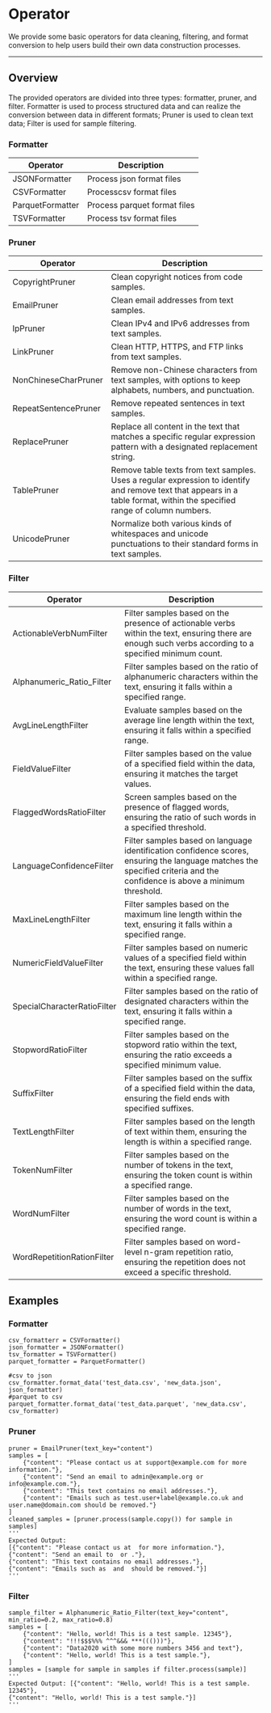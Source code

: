 # Operator

We provide some basic operators for data cleaning, filtering, and format conversion to help users build their own data construction processes.

---

## Overview

The provided operators are divided into three types: formatter, pruner, and filter. Formatter is used to process structured data and can realize the conversion between data in different formats; Pruner is used to clean text data; Filter is used for sample filtering.


### Formatter

| Operator  | Description  |
|----------|----------|
| JSONFormatter    | Process json format files   |
| CSVFormatter     | Processcsv format files       |
| ParquetFormatter | Process parquet format files |
| TSVFormatter     | Process tsv format files  |

### Pruner

| Operator  | Description  |
|----------|----------|
| CopyrightPruner      | Clean copyright notices from code samples.                                                                                                                                                                                      |
| EmailPruner          | Clean email addresses from text samples.                                                                                                                                                                                    |
| IpPruner             | Clean IPv4 and IPv6 addresses from text samples. |
| LinkPruner           | Clean HTTP, HTTPS, and FTP links from text samples. |
| NonChineseCharPruner | Remove non-Chinese characters from text samples, with options to keep alphabets, numbers, and punctuation.                                |
| RepeatSentencePruner | Remove repeated sentences in text samples.                                                                                                                                                                 |
| ReplacePruner        | Replace all content in the text that matches a specific regular expression pattern with a designated replacement string.                                   |
| TablePruner          | Remove table texts from text samples. Uses a regular expression to identify and remove text that appears in a table format, within the specified range of column numbers. |
| UnicodePruner        | Normalize both various kinds of whitespaces and unicode punctuations to their standard forms in text samples.                                                                               |

### Filter

| Operator  | Description  |
|----------|----------|
| ActionableVerbNumFilter    | Filter samples based on the presence of actionable verbs within the text, ensuring there are enough such verbs according to a specified minimum count.   |
| Alphanumeric_Ratio_Filter   | Filter samples based on the ratio of alphanumeric characters within the text, ensuring it falls within a specified range.       |
| AvgLineLengthFilter         | Evaluate samples based on the average line length within the text, ensuring it falls within a specified range.    |
| FieldValueFilter            | Filter samples based on the value of a specified field within the data, ensuring it matches the target values.    |
| FlaggedWordsRatioFilter     | Screen samples based on the presence of flagged words, ensuring the ratio of such words in a specified threshold.         |
| LanguageConfidenceFilter    | Filter samples based on language identification confidence scores, ensuring the language matches the specified criteria and the confidence is above a minimum threshold.|
| MaxLineLengthFilter         | Filter samples based on the maximum line length within the text, ensuring it falls within a specified range.        |
| NumericFieldValueFilter     | Filter samples based on numeric values of a specified field within the text, ensuring these values fall within a specified range.              |
| SpecialCharacterRatioFilter | Filter samples based on the ratio of designated characters within the text, ensuring it falls within a specified range.      |
| StopwordRatioFilter         | Filter samples based on the stopword ratio within the text, ensuring the ratio exceeds a specified minimum value.     |
| SuffixFilter                | Filter samples based on the suffix of a specified field within the data, ensuring the field ends with specified suffixes.       |
| TextLengthFilter            | Filter samples based on the length of text within them, ensuring the length is within a specified range.          |
| TokenNumFilter              | Filter samples based on the number of tokens in the text, ensuring the token count is within a specified range.       |
| WordNumFilter               | Filter samples based on the number of words in the text, ensuring the word count is within a specified range.      |
| WordRepetitionRationFilter  | Filter samples based on word-level n-gram repetition ratio, ensuring the repetition does not exceed a specific threshold.     |

## Examples

### Formatter

`````
csv_formatterr = CSVFormatter()   
json_formatter = JSONFormatter() 
tsv_formatter = TSVFormatter() 
parquet_formatter = ParquetFormatter()

#csv to json
csv_formatter.format_data('test_data.csv', 'new_data.json', json_formatter)
#parquet to csv
parquet_formatter.format_data('test_data.parquet', 'new_data.csv', csv_formatter)
`````

### Pruner

`````
pruner = EmailPruner(text_key="content")
samples = [
    {"content": "Please contact us at support@example.com for more information."},
    {"content": "Send an email to admin@example.org or info@example.com."},
    {"content": "This text contains no email addresses."},
    {"content": "Emails such as test.user+label@example.co.uk and user.name@domain.com should be removed."}
]
cleaned_samples = [pruner.process(sample.copy()) for sample in samples]
'''
Expected Output:
[{"content": "Please contact us at  for more information."}, 
{"content": "Send an email to  or ."},
{"content": "This text contains no email addresses."},
{"content": "Emails such as  and  should be removed."}]
'''
`````

### Filter

`````
sample_filter = Alphanumeric_Ratio_Filter(text_key="content", min_ratio=0.2, max_ratio=0.8)
samples = [
    {"content": "Hello, world! This is a test sample. 12345"},  
    {"content": "!!!$$$%%% ^^^&&& ***((()))"},                  
    {"content": "Data2020 with some more numbers 3456 and text"},
    {"content": "Hello, world! This is a test sample."},  
]
samples = [sample for sample in samples if filter.process(sample)]
'''
Expected Output: [{"content": "Hello, world! This is a test sample. 12345"},
{"content": "Hello, world! This is a test sample."}]
'''
`````







